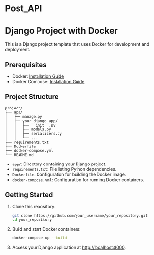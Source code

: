 # Post_API
# Django Project with Docker

This is a Django project template that uses Docker for development and deployment.

## Prerequisites

- Docker: [Installation Guide](https://docs.docker.com/get-docker/)
- Docker Compose: [Installation Guide](https://docs.docker.com/compose/install/)

## Project Structure

```
project/
├── app/
│   ├── manage.py
│   ├── your_django_app/
│   │   ├── __init__.py
│   │   ├── models.py
│   │   ├── serializers.py
│   │   └── ...
├── requirements.txt
├── Dockerfile
├── docker-compose.yml
└── README.md
```

- `app/`: Directory containing your Django project.
- `requirements.txt`: File listing Python dependencies.
- `Dockerfile`: Configuration for building the Docker image.
- `docker-compose.yml`: Configuration for running Docker containers.

## Getting Started

1. Clone this repository:

   ```bash
   git clone https://github.com/your_username/your_repository.git
   cd your_repository
   ```

2. Build and start Docker containers:

   ```bash
   docker-compose up --build
   ```

3. Access your Django application at [http://localhost:8000](http://localhost:8000).
